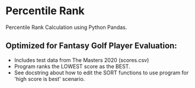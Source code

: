 # Percentile Rank 
Percentile Rank Calculation using Python Pandas. 

## Optimized for Fantasy Golf Player Evaluation:
 - Includes test data from The Masters 2020 (scores.csv)
 - Program ranks the LOWEST score as the BEST.
 - See docstring about how to edit the SORT functions to use program for 'high score is best' scenario.

